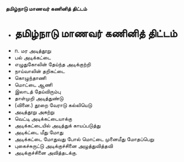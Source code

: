 **தமிழ்நாடு மாணவர் கணினித் திட்டம்**
- # தமிழ்நாடு மாணவர் கணினித் திட்டம்
- n. மர அடித்தூறு
- பல் அடிக்கட்டை
- எழுதுகோலின் தேய்ந்த அடிக்குற்றி
- நாய்வாலின் தறிகட்டை
- கொழுந்தாணி
- மொட்டை ஆணி
- இலாடத் தேய்விரும்பு
- தாள்முறி அடித்துண்டு
- (வினை.) தூறை வேராடு கல்லியெடு
- அடித்தூறு அகற்று
- வெட்டி அடிக்கட்டையாக்கு
- அடிக்கட்டையில் அடித்துக் காயப்படுத்து
- அடிக்ட்டை மீது மோது
- அடிக்கட்டை மோதுவது போல் மொட்டை முனைமீது மோதப்பெறு
- புகைச்சுருட்டு அடிக்குச்சினை அழுத்துவித்தவி
- அடிக்குச்சினை அவித்தடக்கு.

